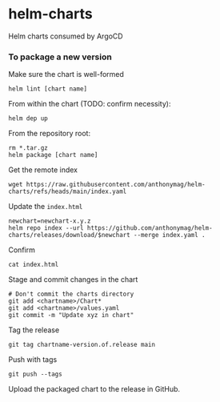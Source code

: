 # helm-charts
Helm charts consumed by ArgoCD

### To package a new version

Make sure the chart is well-formed

```
helm lint [chart name]
```

From within the chart (TODO: confirm necessity):

```
helm dep up
```

From the repository root:

```
rm *.tar.gz
helm package [chart name]
```

Get the remote index

```
wget https://raw.githubusercontent.com/anthonymag/helm-charts/refs/heads/main/index.yaml
```

Update the `index.html`

```
newchart=newchart-x.y.z
helm repo index --url https://github.com/anthonymag/helm-charts/releases/download/$newchart --merge index.yaml .
```

Confirm

```
cat index.html
```

Stage and commit changes in the chart

```
# Don't commit the charts directory
git add <chartname>/Chart*
git add <chartname>/values.yaml
git commit -m "Update xyz in chart"
```

Tag the release
```
git tag chartname-version.of.release main
```

Push with tags
```
git push --tags
```

Upload the packaged chart to the release in GitHub.
